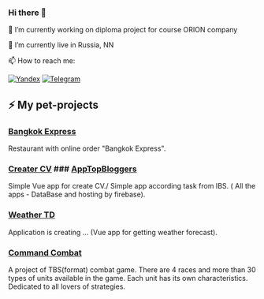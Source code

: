 ### Hi there 👋

<!--
**Alex-Shchukarev/Alex-Shchukarev** is a ✨ _special_ ✨ repository because its `README.md` (this file) appears on your GitHub profile.

Here are some ideas to get you started:

- 🔭 I’m currently working on ...
- 🌱 I’m currently learning ...
- 👯 I’m looking to collaborate on ...
- 🤔 I’m looking for help with ...
- 💬 Ask me about ...
- 📫 How to reach me: ...
- 😄 Pronouns: ...
- ⚡ Fun fact: ...
-->
🔭 I’m currently working on diploma project for course ORION company

🌱 I’m currently live in Russia, NN

📫 How to reach me: 

[![Yandex](https://img.shields.io/badge/Y-yandex-ffcc00?&style=for-the-badge&labelColor=fc401d)](mailto:aashchukarev@yandex.ru)
[![Telegram](https://img.shields.io/badge/Telegram-2CA5E0?style=for-the-badge&logo=telegram&logoColor=white)](https://t.me/alex_shchukarev)

## ⚡ My pet-projects
### [Bangkok Express](https://github.com/Alex-Shchukarev/jsbasic-20210921-5_aashchukarev/tree/master/9-module/2-task)
Restaurant with online order "Bangkok Express".
### [Creater CV](https://vue-cv-demo-dac2a.web.app) ### [AppTopBloggers](https://ibs-task.web.app)
Simple Vue app for create CV./ Simple app according task from IBS. ( All the apps - DataBase and hosting by firebase).
### [Weather TD](https://vue-first-app-240f9.web.app)
Application is creating ... (Vue app for getting weather forecast).
### [Command Combat](https://github.com/Alex-Shchukarev/Command-Combat)
A project of TBS(format) combat game. There are 4 races and more than 30 types of units available in the game. Each unit has its own characteristics. Dedicated to all lovers of strategies.
